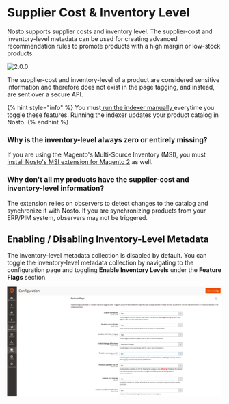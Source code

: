 # Supplier Cost & Inventory Level

Nosto supports supplier costs and inventory level. The supplier-cost and inventory-level metadata can be used for creating advanced recommendation rules to promote products with a high margin or low-stock products.

![2.0.0](https://img.shields.io/badge/nosto-2.0.0-green.svg)

The supplier-cost and inventory-level of a product are considered sensitive information and therefore does not exist in the page tagging, and instead, are sent over a secure API.

{% hint style="info" %}
You must[ run the indexer manually ](https://docs.nosto.com/magento-2/features/indexer/on-5.x#manually-running-the-indexer)everytime you toggle these features. Running the indexer updates your product catalog in Nosto.
{% endhint %}

### Why is the inventory-level always zero or entirely missing?

If you are using the Magento's Multi-Source Inventory \(MSI\), you must [install Nosto's MSI extension for Magento 2](https://docs.nosto.com/magento-2/addons/msi) as well.

### Why don't all my products have the supplier-cost and inventory-level information?

The extension relies on observers to detect changes to the catalog and synchronize it with Nosto. If you are synchronizing products from your ERP/PIM system, observers may not be triggered.

## Enabling / Disabling Inventory-Level Metadata

The inventory-level metadata collection is disabled by default. You can toggle the inventory-level metadata collection by navigating to the configuration page and toggling **Enable Inventory Levels** under the **Feature Flags** section.

![](../.gitbook/assets/m2-nosto-feature-flags.png)

